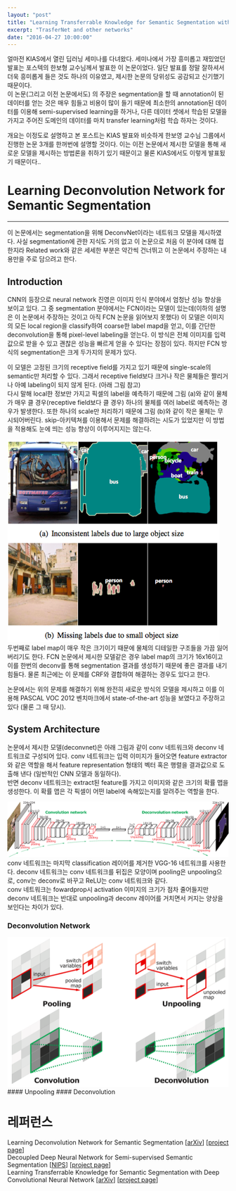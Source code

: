 ```yaml
---
layout: "post"
title: "Learning Transferrable Knowledge for Semantic Segmentation with Deep Convolutional Neural Network"
excerpt: "TrasferNet and other networks"
date: "2016-04-27 10:00:00"
---
```


얼마전 KIAS에서 열린 딥러닝 세미나를 다녀왔다. 세미나에서 가장 흥미롭고 재밌었던 발표는 포스텍의 한보형 교수님께서 발표한 이 논문이었다. 일단 발표를 정말 잘하셔서 더욱 흥미롭게 들은 것도 하나의 이유였고, 제시한 논문의 당위성도 공감되고 신기했기 때문이다.<br>
이 논문(그리고 이전 논문에서도) 의 주장은 segmentation을 할 때 annotation이 된 데이터를 얻는 것은 매우 힘들고 비용이 많이 들기 때문에 최소한의 annotation된 데이터를 이용해 semi-supervised learning을 하거나, 다른 데이터 셋에서 학습된 모델을 가지고 주어진 도메인의 데이터를 마치 transfer learning처럼 학습 하자는 것이다.

개요는 이정도로 설명하고 본 포스트는 KIAS 발표와 비슷하게 한보영 교수님 그룹에서 진행한 논문 3개를 한꺼번에 설명할 것이다. 이는 이전 논문에서 제시한 모델을 통해 새로운 모델을 제시하는 방법론을 취하기 있기 때문이고 물론 KIAS에서도 이렇게 발표됬기 때문이다..

# Learning Deconvolution Network for Semantic Segmentation
---
이 논문에서는 segmentation을 위해 DeconvNet이라는 네트워크 모델을 제시하였다. 사실 segmentation에 관한 지식도 거의 없고 이 논문으로 처음 이 분야에 대해 접한지라 Related work와 같은 세세한 부분은 약간씩 건너뛰고 이 논문에서 주장하는 내용만을 주로 담으려고 한다.

## Introduction
CNN의 등장으로 neural network 진영은 이미지 인식 분야에서 엄청난 성능 향상을 보이고 있다. 그 중 segmentation 분야에서는 FCN이라는 모델이 있는데(이하의 설명은 이 논문에서 주장하는 것이고 아직 FCN 논문을 읽어보지 못했다) 이 모델은 이미지의 모든 local region을 classify하여 coarse한 label mapd을 얻고, 이를 간단한 deconvolution을 통해 pixel-level labeling을 얻는다. 이 방식은 전체 이미지를 입력값으로 받을 수 있고 괜찮은 성능을 빠르게 얻을 수 있다는 장점이 있다. 하지만 FCN 방식의 segmentation은 크게 두가지의 문제가 있다.

이 모델은 고정된 크기의 receptive field를 가지고 있기 때문에 single-scale의 semantic만 처리할 수 있다. 그래서 receptive field보다 크거나 작은 물체들은 짤리거나 아예 labeling이 되지 않게 된다. (아래 그림 참고)<br>
다시 말해 local한 정보만 가지고 픽셀의 label을 예측하기 때문에 
그림 (a)와 같이 물체가 매우 클 경우(receptive field보다 클 경우) 하나의 물체를 여러 label로 예측하는 경우가 발생한다. 또한 하나의 scale만 처리하기 때문에 그림 (b)와 같이 작은 물체는 무시되어버린다. skip-아키텍쳐를 이용해서 문제를 해결하려는 시도가 있었지만 이 방법을 적용해도 눈에 띄는 성능 향상이 이루어지지는 않는다.
<div class="imgcap">
<img src="/assets/TransferNet/fcn_problem.png">
</div>
두번째로 label map이 매우 작은 크기이기 때문에 물체의 디테일한 구조들을 가끔 잃어버리기도 한다. FCN 논문에서 제시한 모델같은 경우 label map의 크기가 16x16이고 이를 한번의 deconv를 통해 segmentation 결과를 생성하기 때문에 좋은 결과를 내기 힘들다. 물론 최근에는 이 문제를 CRF와 결합하여 해결하는 경우도 있다고 한다.

논문에서는 위의 문제를 해결하기 위해 완전히 새로운 방식의 모델을 제시하고 이를 이용해 PASCAL VOC 2012 벤치마크에서 state-of-the-art 성능을 보였다고 주장하고 있다 (물론 그 때 당시).

## System Architecture
논문에서 제시한 모델(deconvnet)은 아래 그림과 같이 conv 네트워크와 deconv 네트워크로 구성되어 있다. conv 네트워크는 입력 이미지가 들어오면 feature extractor와 같은 역할을 해서 feature representation 형태의 벡터 혹은 행렬을 결과값으로 도출해 낸다 (일반적인 CNN 모델과 동일하다).<br>
반면 deconv 네트워크는 extract된 feature를 가지고 이미지와 같은 크기의 확률 맵을 생성한다. 이 확률 맵은 각 픽셀이 어떤 label에 속해있는지를 알려주는 역할을 한다.
<div class="imgcap">
<img src="/assets/TransferNet/deconvnet_overall.png">
</div>
conv 네트워크는 마지막 classification 레이어를 제거한 VGG-16 네트워크를 사용한다. deconv 네트워크는 conv 네트워크를 뒤집은 모양이며 pooling은 unpooling으로, conv는 deconv로 바꾸고 ReLU는 conv 네트워크와 같다.<br>
conv 네트워크는 fowardprop시 activation 이미지의 크기가 점차 줄어들지만 deconv 네트워크는 반대로 unpooling과 deconv 레이어를 거치면서 커지는 양상을 보인다는 차이가 있다.

### Deconvolution Network
<div class="imgcap">
<img src="/assets/TransferNet/unpool_deconv.png">
</div>
#### Unpooling
#### Deconvolution


# 레퍼런스
Learning Deconvolution Network for Semantic Segmentation [[arXiv](http://arxiv.org/abs/1505.04366)] [[project page](http://cvlab.postech.ac.kr/research/deconvnet/)]<br>
Decoupled Deep Neural Network for Semi-supervised Semantic Segmentation [[NIPS](https://papers.nips.cc/paper/5858-decoupled-deep-neural-network-for-semi-supervised-semantic-segmentation.pdf)] [[project page](http://cvlab.postech.ac.kr/research/decouplednet/)]<br>
Learning Transferrable Knowledge for Semantic Segmentation with Deep Convolutional Neural Network [[arXiv](http://arxiv.org/abs/1512.07928)] [[project page](http://cvlab.postech.ac.kr/research/transfernet/)]
